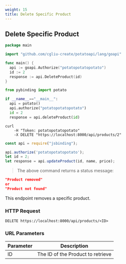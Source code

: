 ```yaml
---
weight: 15
title: Delete Specific Product
---
```


## Delete Specific Product

```go
package main

import "github.com/cgliu-create/potatoapi/lang/goapi"

func main() {
  api := goapi.Authorize("potatopotatopotato")
  id := 2
  response := api.DeleteProduct(id) 
}
```


```python
from pybinding import potato

if __name__=="__main__":
  api = potato()
  api.authorize("potatopotatopotato")
  id = 2
  response = api.deleteProduct(id)
```

```shell
curl
    -H "Token: potatopotatopotato"
    -X DELETE "https://localhost:8000/api/products/2"
```

```javascript
const api = require("jsbinding");

api.authorize('potatopotatopotato');
let id = 2;
let response = api.updateProduct(id, name, price);
```

> The above command returns a status message:

```json
"Product removed"
or
"Product not found"
```

This endpoint removes a specific product.

### HTTP Request

`DELETE https://localhost:8000/api/products/<ID>`

### URL Parameters

Parameter | Description
--------- | -----------
ID | The ID of the Product to retrieve

